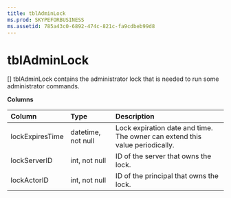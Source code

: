 ```yaml
---
title: tblAdminLock
ms.prod: SKYPEFORBUSINESS
ms.assetid: 785a43c0-6892-474c-821c-fa9cdbeb99d8
---
```



# tblAdminLock
[]
tblAdminLock contains the administrator lock that is needed to run some administrator commands.
  
    
    


**Columns**


|**Column**|**Type**|**Description**|
|:-----|:-----|:-----|
|lockExpiresTime  <br/> |datetime, not null  <br/> |Lock expiration date and time. The owner can extend this value periodically.  <br/> |
|lockServerID  <br/> |int, not null  <br/> |ID of the server that owns the lock.  <br/> |
|lockActorID  <br/> |int, not null  <br/> |ID of the principal that owns the lock.  <br/> |
   

